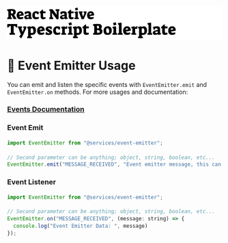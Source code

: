 <img alt="React Native Typescript Boilerplate" src="../assets/logo.png" width="1050"/>

# 🎃 Event Emitter Usage

You can emit and listen the specific events with `EventEmitter.emit` and `EventEmitter.on` methods. For more usages and documentation: 
### [Events Documentation](https://github.com/browserify/events)

### Event Emit

```jsx
import EventEmitter from "@services/event-emitter";

// Second parameter can be anything; object, string, boolean, etc...
EventEmitter.emit("MESSAGE_RECEIVED", "Event emitter message, this can be object or anything")
```

### Event Listener

```jsx
import EventEmitter from "@services/event-emitter";

// Second parameter can be anything; object, string, boolean, etc...
EventEmitter.on("MESSAGE_RECEIVED", (message: string) => {
  console.log("Event Emitter Data: ", message)
});
```


